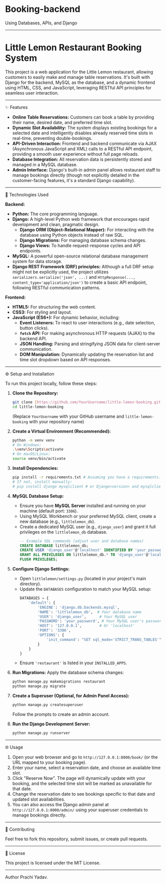 # Booking-backend
Using Databases, APIs, and Django

----------------------------------------------------------------------------------------------


# Little Lemon Restaurant Booking System

This project is a web application for the Little Lemon restaurant, allowing customers to easily make and manage table reservations. It's built with Django for the backend, MySQL as the database, and a dynamic frontend using HTML, CSS, and JavaScript, leveraging RESTful API principles for seamless user interaction.




----------------------------------------------------------------------------------------------



✨ Features

* **Online Table Reservations:** Customers can book a table by providing their name, desired date, and preferred time slot.
* **Dynamic Slot Availability:** The system displays existing bookings for a selected date and intelligently disables already reserved time slots in real-time, preventing double-bookings.
* **API-Driven Interaction:** Frontend and backend communicate via AJAX (Asynchronous JavaScript and XML) calls to a RESTful API endpoint, providing a smooth user experience without full page reloads.
* **Database Integration:** All reservation data is persistently stored and managed in a MySQL database.
* **Admin Interface:** Django's built-in admin panel allows restaurant staff to manage bookings directly (though not explicitly detailed in the customer-facing features, it's a standard Django capability).


----------------------------------------------------------------------------------------------




🚀 Technologies Used

**Backend:**
* **Python:** The core programming language.
* **Django:** A high-level Python web framework that encourages rapid development and clean, pragmatic design.
    * **Django ORM (Object-Relational Mapper):** For interacting with the database using Python objects instead of raw SQL.
    * **Django Migrations:** For managing database schema changes.
    * **Django Views:** To handle request-response cycles and API endpoints.
* **MySQL:** A powerful open-source relational database management system for data storage.
* **Django REST Framework (DRF) principles:** Although a full DRF setup might not be explicitly used, the project utilizes `serializers.serialize('json', ...)` and `HttpResponse(..., content_type='application/json')` to create a basic API endpoint, following RESTful communication patterns.

**Frontend:**
* **HTML5:** For structuring the web content.
* **CSS3:** For styling and layout.
* **JavaScript (ES6+):** For dynamic behavior, including:
    * **Event Listeners:** To react to user interactions (e.g., date selection, button clicks).
    * **`fetch` API:** For making asynchronous HTTP requests (AJAX) to the backend API.
    * **JSON Handling:** Parsing and stringifying JSON data for client-server communication.
    * **DOM Manipulation:** Dynamically updating the reservation list and time slot dropdown based on API responses.





----------------------------------------------------------------------------------------------





⚙️ Setup and Installation

To run this project locally, follow these steps:

1.  **Clone the Repository:**
    ```bash
    git clone [https://github.com/YourUsername/little-lemon-booking.git](https://github.com/YourUsername/little-lemon-booking.git)
    cd little-lemon-booking
    ```
    (Replace `YourUsername` with your GitHub username and `little-lemon-booking` with your repository name)

2.  **Create a Virtual Environment (Recommended):**
    ```bash
    python -m venv venv
    # On Windows:
    .\venv\Scripts\activate
    # On macOS/Linux:
    source venv/bin/activate
    ```

3.  **Install Dependencies:**
    ```bash
    pip install -r requirements.txt # Assuming you have a requirements.txt file
    # If not, install manually:
    # pip install django mysqlclient # or Django<version> and mysqlclient<version>
    ```

4.  **MySQL Database Setup:**
    * Ensure you have **MySQL Server** installed and running on your machine (default port: `3306`).
    * Using MySQL Workbench or your preferred MySQL client, create a new database (e.g., `littlelemon_db`).
    * Create a dedicated MySQL user (e.g., `django_user`) and grant it full privileges on the `littlelemon_db` database.
        ```sql
        -- Example SQL commands (adjust user and database names)
        CREATE DATABASE littlelemon_db;
        CREATE USER 'django_user'@'localhost' IDENTIFIED BY 'your_password';
        GRANT ALL PRIVILEGES ON littlelemon_db.* TO 'django_user'@'localhost';
        FLUSH PRIVILEGES;
        ```

5.  **Configure Django Settings:**
    * Open `littlelemon/settings.py` (located in your project's main directory).
    * Update the `DATABASES` configuration to match your MySQL setup:
        ```python
        DATABASES = {
            'default': {
                'ENGINE': 'django.db.backends.mysql',
                'NAME': 'littlelemon_db',  # Your database name
                'USER': 'django_user',      # Your MySQL user
                'PASSWORD': 'your_password', # Your MySQL user's password
                'HOST': '127.0.0.1',        # Or 'localhost'
                'PORT': '3306',
                'OPTIONS': {
                    'init_command': "SET sql_mode='STRICT_TRANS_TABLES'",
                }
            }
        }
        ```
    * Ensure `'restaurant'` is listed in your `INSTALLED_APPS`.

6.  **Run Migrations:**
    Apply the database schema changes:
    ```bash
    python manage.py makemigrations restaurant
    python manage.py migrate
    ```

7.  **Create a Superuser (Optional, for Admin Panel Access):**
    ```bash
    python manage.py createsuperuser
    ```
    Follow the prompts to create an admin account.

8.  **Run the Django Development Server:**
    ```bash
    python manage.py runserver
    ```





----------------------------------------------------------------------------------------------






🌐 Usage

1.  Open your web browser and go to `http://127.0.0.1:8000/book/` (or the URL mapped to your booking page).
2.  Enter your name, select a reservation date, and choose an available time slot.
3.  Click "Reserve Now". The page will dynamically update with your booking, and the selected time slot will be marked as unavailable for that date.
4.  Change the reservation date to see bookings specific to that date and updated slot availabilities.
5.  You can also access the Django admin panel at `http://127.0.0.1:8000/admin/` using your superuser credentials to manage bookings directly.






----------------------------------------------------------------------------------------------





🤝 Contributing

Feel free to fork this repository, submit issues, or create pull requests.




----------------------------------------------------------------------------------------------






📄 License

This project is licensed under the MIT License.



----------------------------------------------------------------------------------------------




Author
Prachi Yadav.
